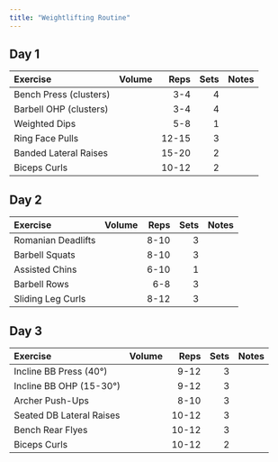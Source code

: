 ```yaml
---
title: "Weightlifting Routine"
---
```


## Day 1

| Exercise                  | Volume    | Reps  | Sets | Notes                  |
|:-------------|:----|--:|--:|:-------------|
| Bench Press (clusters)    |           | 3-4   | 4    |                        |
| Barbell OHP (clusters)    |           | 3-4   | 4    |                        |
| Weighted Dips             |           | 5-8   | 1    |                        |
| Ring Face Pulls           |           | 12-15 | 3    |                        |
| Banded Lateral Raises     |           | 15-20 | 2    |                        |
| Biceps Curls              |           | 10-12 | 2    |                        |

## Day 2

| Exercise                  | Volume    | Reps  | Sets | Notes                  |
|:-------------|:----|--:|--:|:-------------|
| Romanian Deadlifts        |           | 8-10  | 3    |                        |
| Barbell Squats            |           | 8-10  | 3    |                        |
| Assisted Chins            |           | 6-10  | 1    |                        |
| Barbell Rows              |           | 6-8   | 3    |                        |
| Sliding Leg Curls         |           | 8-12  | 3    |                        |

## Day 3

| Exercise                  | Volume    | Reps  | Sets | Notes                  |
|:-------------|:----|--:|--:|:-------------|
| Incline BB Press (40°)    |           | 9-12  | 3    |                        |
| Incline BB OHP (15-30°)   |           | 9-12  | 3    |                        |
| Archer Push-Ups           |           | 8-10  | 3    |                        |
| Seated DB Lateral Raises  |           | 10-12 | 3    |                        |
| Bench Rear Flyes          |           | 10-12 | 3    |                        |
| Biceps Curls              |           | 10-12 | 2    |                        |
